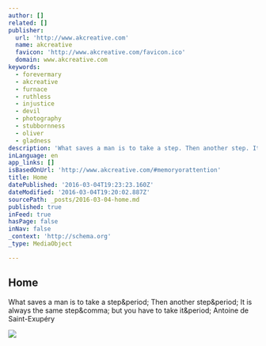 ```yaml
---
author: []
related: []
publisher:
  url: 'http://www.akcreative.com'
  name: akcreative
  favicon: 'http://www.akcreative.com/favicon.ico'
  domain: www.akcreative.com
keywords:
  - forevermary
  - akcreative
  - furnace
  - ruthless
  - injustice
  - devil
  - photography
  - stubbornness
  - oliver
  - gladness
description: 'What saves a man is to take a step. Then another step. It is always the same step, but you have to take it. Antoine de Saint-Exupéry'
inLanguage: en
app_links: []
isBasedOnUrl: 'http://www.akcreative.com/#memoryorattention'
title: Home
datePublished: '2016-03-04T19:23:23.160Z'
dateModified: '2016-03-04T19:20:02.887Z'
sourcePath: _posts/2016-03-04-home.md
published: true
inFeed: true
hasPage: false
inNav: false
_context: 'http://schema.org'
_type: MediaObject

---
```

<article style=""><h1>Home</h1><p>What saves a man is to take a step&amp;period; Then another step&amp;period; It is always the same step&amp;comma; but you have to take it&amp;period; Antoine de Saint-Exupéry</p><img src="http://static1.squarespace.com/static/564fa070e4b08f0af884773e/t/568d881cbfe87394ec27d828/1452115997198/walkinghome2" /></article>